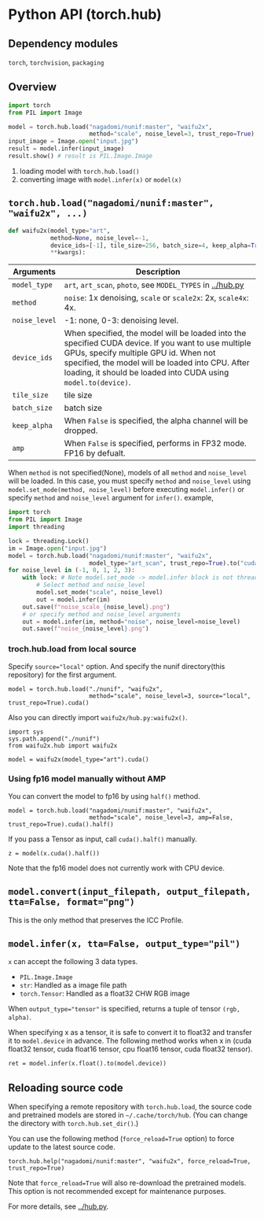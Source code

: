 # Python API (torch.hub)

## Dependency modules

`torch`, `torchvision`, `packaging`

## Overview

```python
import torch
from PIL import Image

model = torch.hub.load("nagadomi/nunif:master", "waifu2x",
                       method="scale", noise_level=3, trust_repo=True).to("cuda")
input_image = Image.open("input.jpg")
result = model.infer(input_image)
result.show() # result is PIL.Image.Image
```

1. loading model with `torch.hub.load()`
2. converting image with `model.infer(x)` or `model(x)`

## `torch.hub.load("nagadomi/nunif:master", "waifu2x", ...)`

```python
def waifu2x(model_type="art",
            method=None, noise_level=-1,
            device_ids=[-1], tile_size=256, batch_size=4, keep_alpha=True, amp=True,
            **kwargs):
```

| Arguments    | Description
|--------------|---------------
| `model_type` | `art`, `art_scan`, `photo`, see `MODEL_TYPES` in [../hub.py](../hub.py)
| `method`     | `noise`: 1x denoising, `scale` or `scale2x`: 2x, `scale4x`: 4x.
| `noise_level`| -1: none, 0-3: denoising level.
| `device_ids` | When specified, the model will be loaded into the specified CUDA device. If you want to use multiple GPUs, specify multiple GPU id. When not specified, the model will be loaded into CPU. After loading, it should be loaded into CUDA using `model.to(device)`.
| `tile_size`    | tile size
| `batch_size`   | batch size
| `keep_alpha`   | When `False` is specified, the alpha channel will be dropped.
| `amp`          | When `False` is specified, performs in FP32 mode. FP16 by defualt.

When `method` is not specified(None), models of all `method` and `noise_level` will be loaded.
In this case, you must specify `method` and `noise_level` using `model.set_mode(method, noise_level)` before executing `model.infer()` or specify `method` and `noise_level` argument for `infer()`.
example,
```python
import torch
from PIL import Image
import threading

lock = threading.Lock()
im = Image.open("input.jpg")
model = torch.hub.load("nagadomi/nunif:master", "waifu2x",
                       model_type="art_scan", trust_repo=True).to("cuda")
for noise_level in (-1, 0, 1, 2, 3):
    with lock: # Note model.set_mode -> model.infer block is not thread-safe
        # Select method and noise_level
        model.set_mode("scale", noise_level)
        out = model.infer(im)
    out.save(f"noise_scale_{noise_level}.png")
    # or specify method and noise_level arguments
    out = model.infer(im, method="noise", noise_level=noise_level)
    out.save(f"noise_{noise_level}.png")
```

### troch.hub.load from local source

Specify `source="local"` option. And specify the nunif directory(this repository) for the first argument.
```
model = torch.hub.load("./nunif", "waifu2x",
                       method="scale", noise_level=3, source="local", trust_repo=True).cuda()
```

Also you can directly import `waifu2x/hub.py:waifu2x()`.
```
import sys
sys.path.append("./nunif")
from waifu2x.hub import waifu2x

model = waifu2x(model_type="art").cuda()
```

### Using fp16 model manually without AMP

You can convert the model to fp16 by using `half()` method.

```
model = torch.hub.load("nagadomi/nunif:master", "waifu2x",
                       method="scale", noise_level=3, amp=False, trust_repo=True).cuda().half()
```

If you pass a Tensor as input, call `cuda().half()` manually.
```
z = model(x.cuda().half())
```
Note that the fp16 model does not currently work with CPU device.

## `model.convert(input_filepath, output_filepath, tta=False, format="png")`

This is the only method that preserves the ICC Profile.

## `model.infer(x, tta=False, output_type="pil")`

`x` can accept the following 3 data types.
- `PIL.Image.Image`
- `str`: Handled as a image file path
- `torch.Tensor`: Handled as a float32 CHW RGB image

When `output_type="tensor"` is specified, returns a tuple of tensor `(rgb, alpha)`.

When specifying x as a tensor, it is safe to convert it to float32 and transfer it to `model.device` in advance.
The following method works when x in (cuda float32 tensor, cuda float16 tensor, cpu float16 tensor, cuda float32 tensor).

```
ret = model.infer(x.float().to(model.device))
```

## Reloading source code

When specifying a remote repository with `torch.hub.load`, the source code and pretrained models are stored in `~/.cache/torch/hub`.
(You can change the directory with `torch.hub.set_dir()`.)

You can use the following method (`force_reload=True` option) to force update to the latest source code.
```
torch.hub.help("nagadomi/nunif:master", "waifu2x", force_reload=True, trust_repo=True)
```
Note that `force_reload=True` will also re-download the pretrained models. This option is not recommended except for maintenance purposes.


For more details, see [../hub.py](../hub.py).
